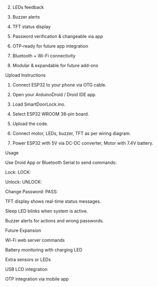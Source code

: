 

2. LEDs feedback


3. Buzzer alerts


4. TFT status display


5. Password verification & changeable via app


6. OTP-ready for future app integration


7. Bluetooth + Wi-Fi connectivity


8. Modular & expandable for future add-ons



Upload Instructions

1. Connect ESP32 to your phone via OTG cable.


2. Open your ArduinoDroid / Droid IDE app.


3. Load SmartDoorLock.ino.


4. Select ESP32 WROOM 38-pin board.


5. Upload the code.


6. Connect motor, LEDs, buzzer, TFT as per wiring diagram.


7. Power ESP32 with 5V via DC-DC converter, Motor with 7.4V battery.



Usage

Use Droid App or Bluetooth Serial to send commands:

Lock: LOCK:<password>

Unlock: UNLOCK:<password>

Change Password: PASS:<newpassword>


TFT display shows real-time status messages.

Sleep LED blinks when system is active.

Buzzer alerts for actions and wrong passwords.


Future Expansion

Wi-Fi web server commands

Battery monitoring with charging LED

Extra sensors or LEDs

USB LCD integration

OTP integration via mobile app


